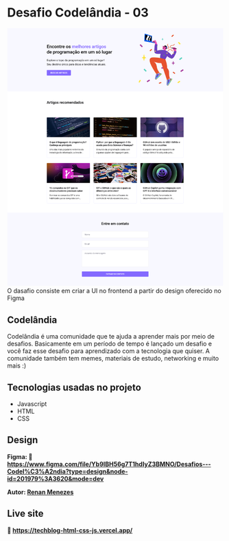# Desafio Codelândia - 03

![image](/assets/images/TechBlog%20(Desktop).png)
O dasafio consiste em criar a UI no frontend a partir do design oferecido no Figma

## Codelândia
Codelândia é uma comunidade que te ajuda a aprender mais por meio de desafios. Basicamente em um período de tempo é lançado um desafio e você faz esse desafio para aprendizado com a tecnologia que quiser. A comunidade também tem memes, materiais de estudo, networking e muito mais :)

## Tecnologias usadas no projeto
- Javascript
- HTML
- CSS

## Design
**Figma: 🔗️ https://www.figma.com/file/Yb9IBH56g7T1hdIyZ3BMNO/Desafios---Codel%C3%A2ndia?type=design&node-id=201979%3A3620&mode=dev**

**Autor: [Renan Menezes](https://www.linkedin.com/in/menezesrenan/)**

## Live site
**🔗️ https://techblog-html-css-js.vercel.app/**
